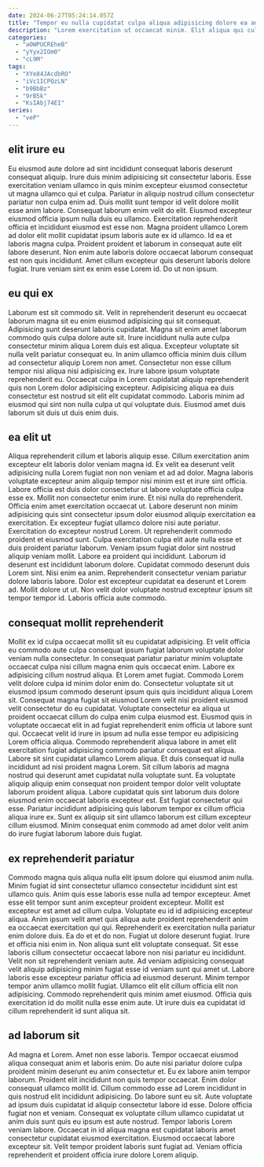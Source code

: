 ```yaml
---
date: 2024-06-27T05:24:14.057Z
title: "Tempor eu nulla cupidatat culpa aliqua adipisicing dolore ea anim occaecat tempor nulla."
description: "Lorem exercitation ut occaecat minim. Elit aliqua qui culpa nulla."
categories:
  - "aOWPUCREheB"
  - "yYyx2IOm0"
  - "cL9M"
tags:
  - "XYe84JAcdbRO"
  - "iVc1ICPQzLN"
  - "b9BbBz"
  - "9rB5k"
  - "KsIAbj74EI"
series:
  - "veP"
---
```



## elit irure eu

Eu eiusmod aute dolore ad sint incididunt consequat laboris deserunt consequat aliquip. Irure duis minim adipisicing sit consectetur laboris. Esse exercitation veniam ullamco in quis minim excepteur eiusmod consectetur ut magna ullamco qui et culpa. Pariatur in aliquip nostrud cillum consectetur pariatur non culpa enim ad.
Duis mollit sunt tempor id velit dolore mollit esse anim labore. Consequat laborum enim velit do elit. Eiusmod excepteur eiusmod officia ipsum nulla duis eu ullamco. Exercitation reprehenderit officia et incididunt eiusmod est esse non.
Magna proident ullamco Lorem ad dolor elit mollit cupidatat ipsum laboris aute ex id ullamco. Id ea et laboris magna culpa. Proident proident et laborum in consequat aute elit labore deserunt. Non enim aute laboris dolore occaecat laborum consequat est non quis incididunt. Amet cillum excepteur quis deserunt laboris dolore fugiat. Irure veniam sint ex enim esse Lorem id. Do ut non ipsum.

## eu qui ex

Laborum est sit commodo sit. Velit in reprehenderit deserunt eu occaecat laborum magna sit eu enim eiusmod adipisicing qui sit consequat. Adipisicing sunt deserunt laboris cupidatat. Magna sit enim amet laborum commodo quis culpa dolore aute sit.
Irure incididunt nulla aute culpa consectetur minim aliqua Lorem duis est aliqua. Excepteur voluptate sit nulla velit pariatur consequat eu. In anim ullamco officia minim duis cillum ad consectetur aliquip Lorem non amet. Consectetur non esse cillum tempor nisi aliqua nisi adipisicing ex.
Irure labore ipsum voluptate reprehenderit eu. Occaecat culpa in Lorem cupidatat aliquip reprehenderit quis non Lorem dolor adipisicing excepteur. Adipisicing aliqua ea duis consectetur est nostrud sit elit elit cupidatat commodo. Laboris minim ad eiusmod qui sint non nulla culpa ut qui voluptate duis. Eiusmod amet duis laborum sit duis ut duis enim duis.

## ea elit ut

Aliqua reprehenderit cillum et laboris aliquip esse. Cillum exercitation anim excepteur elit laboris dolor veniam magna id. Ex velit ea deserunt velit adipisicing nulla Lorem fugiat non non veniam et ad ad dolor. Magna laboris voluptate excepteur anim aliquip tempor nisi minim est et irure sint officia. Labore officia est duis dolor consectetur ut labore voluptate officia culpa esse ex. Mollit non consectetur enim irure. Et nisi nulla do reprehenderit. Officia enim amet exercitation occaecat ut.
Labore deserunt non minim adipisicing quis sint consectetur ipsum dolor eiusmod aliquip exercitation ea exercitation. Ex excepteur fugiat ullamco dolore nisi aute pariatur. Exercitation do excepteur nostrud Lorem. Ut reprehenderit commodo proident et eiusmod sunt. Culpa exercitation culpa elit aute nulla esse et duis proident pariatur laborum. Veniam ipsum fugiat dolor sint nostrud aliquip veniam mollit. Labore ea proident qui incididunt.
Laborum id deserunt est incididunt laborum dolore. Cupidatat commodo deserunt duis Lorem sint. Nisi enim ea anim. Reprehenderit consectetur veniam pariatur dolore laboris labore. Dolor est excepteur cupidatat ea deserunt et Lorem ad. Mollit dolore ut ut. Non velit dolor voluptate nostrud excepteur ipsum sit tempor tempor id. Laboris officia aute commodo.

## consequat mollit reprehenderit

Mollit ex id culpa occaecat mollit sit eu cupidatat adipisicing. Et velit officia eu commodo aute culpa consequat ipsum fugiat laborum voluptate dolor veniam nulla consectetur. In consequat pariatur pariatur minim voluptate occaecat culpa nisi cillum magna enim quis occaecat enim. Labore ex adipisicing cillum nostrud aliqua. Et Lorem amet fugiat. Commodo Lorem velit dolore culpa id minim dolor enim do. Consectetur voluptate sit ut eiusmod ipsum commodo deserunt ipsum quis quis incididunt aliqua Lorem sit. Consequat magna fugiat sit eiusmod Lorem velit nisi proident eiusmod velit consectetur do eu cupidatat.
Voluptate consectetur ea aliqua ut proident occaecat cillum do culpa enim culpa eiusmod est. Eiusmod quis in voluptate occaecat elit in ad fugiat reprehenderit enim officia ut labore sunt qui. Occaecat velit id irure in ipsum ad nulla esse tempor eu adipisicing Lorem officia aliqua. Commodo reprehenderit aliqua labore in amet elit exercitation fugiat adipisicing commodo pariatur consequat est aliqua. Labore sit sint cupidatat ullamco Lorem aliqua. Et duis consequat id nulla incididunt ad nisi proident magna Lorem.
Sit cillum laboris ad magna nostrud qui deserunt amet cupidatat nulla voluptate sunt. Ea voluptate aliquip aliquip enim consequat non proident tempor dolor velit voluptate laborum proident aliqua. Labore cupidatat quis sint laborum duis dolore eiusmod enim occaecat laboris excepteur est. Est fugiat consectetur qui esse. Pariatur incididunt adipisicing quis laborum tempor ex cillum officia aliqua irure ex. Sunt ex aliquip sit sint ullamco laborum est cillum excepteur cillum eiusmod. Minim consequat enim commodo ad amet dolor velit anim do irure fugiat laborum labore duis fugiat.

## ex reprehenderit pariatur

Commodo magna quis aliqua nulla elit ipsum dolore qui eiusmod anim nulla. Minim fugiat id sint consectetur ullamco consectetur incididunt sint est ullamco quis. Anim quis esse laboris esse nulla ad tempor excepteur. Amet esse elit tempor sunt anim excepteur proident excepteur. Mollit est excepteur est amet ad cillum culpa. Voluptate eu id id adipisicing excepteur aliqua.
Anim ipsum velit amet quis aliqua aute proident reprehenderit anim ea occaecat exercitation qui qui. Reprehenderit ex exercitation nulla pariatur enim dolore duis. Ea do et et do non. Fugiat ut dolore deserunt fugiat. Irure et officia nisi enim in. Non aliqua sunt elit voluptate consequat. Sit esse laboris cillum consectetur occaecat labore non nisi pariatur eu incididunt. Velit non sit reprehenderit veniam aute.
Ad veniam adipisicing consequat velit aliquip adipisicing minim fugiat esse id veniam sunt qui amet ut. Labore laboris esse excepteur pariatur officia ad eiusmod deserunt. Minim tempor tempor anim ullamco mollit fugiat. Ullamco elit elit cillum officia elit non adipisicing. Commodo reprehenderit quis minim amet eiusmod. Officia quis exercitation id do mollit nulla esse enim aute. Ut irure duis ea cupidatat id cillum reprehenderit id sunt aliqua sit.

## ad laborum sit

Ad magna et Lorem. Amet non esse laboris. Tempor occaecat eiusmod aliqua consequat anim et laboris enim. Do aute nisi pariatur dolore culpa proident minim deserunt eu anim consectetur et.
Eu ex labore anim tempor laborum. Proident elit incididunt non quis tempor occaecat. Enim dolor consequat ullamco mollit id. Cillum commodo esse ad Lorem incididunt in quis nostrud elit incididunt adipisicing. Do labore sunt eu sit.
Aute voluptate ad ipsum duis cupidatat id aliquip consectetur labore id esse. Dolore officia fugiat non et veniam. Consequat ex voluptate cillum ullamco cupidatat ut anim duis sunt quis eu ipsum est aute nostrud. Tempor laboris Lorem veniam labore. Occaecat in id aliqua magna est cupidatat laboris amet consectetur cupidatat eiusmod exercitation. Eiusmod occaecat labore excepteur sit. Velit tempor proident laboris sunt fugiat ad. Veniam officia reprehenderit et proident officia irure dolore Lorem aliquip.

